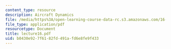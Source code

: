 ```yaml
---
content_type: resource
description: Aircraft Dynamics
file: /media/https%3A/open-learning-course-data-rc.s3.amazonaws.com/16-61-aerospace-dynamics-spring-2003/b0430e927f6182fd491afd6e8fe9f433_lecture16.pdf
file_type: application/pdf
resourcetype: Document
title: lecture16.pdf
uid: b0430e92-7f61-82fd-491a-fd6e8fe9f433
---
```

